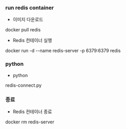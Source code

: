 ### run redis container

- 이미지 다운로드

docker pull redis

- Redis 컨테이너 실행

docker run -d --name redis-server -p 6379:6379 redis

### python

- python

redis-connect.py

### 종료

- Redis 컨테이너 종료

docker rm redis-server
